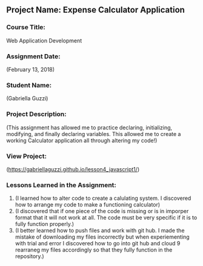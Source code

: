 ## Project Name:  Expense Calculator Application

### Course Title:
Web Application Development

### Assignment Date:  
(February 13, 2018)

### Student Name:  
(Gabriella Guzzi)

### Project Description:
(This assignment has allowed me to practice declaring, initializing, modifying, and finally declaring variables. This allowed me to create a working Calculator application all through altering my code!)

### View Project:
(https://gabriellaguzzi.github.io/lesson4_javascript1/)

### Lessons Learned in the Assignment:
1. (I learned how to alter code to create a calulating system. I discovered how to arrange my code to make a functioning calculator)
2. (I discovered that if one piece of the code is missing or is in imporper format that it will not work at all. The code must be very specific if it is to fully function properly.)
3. (I better learned how to push files and work with git hub. I made the mistake of downloading my files incorrectly but when experiementing with trial and error I discovered how to go into git hub and cloud 9 rearraneg my files accordingly so that they fully function in the repository.)



